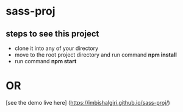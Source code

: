 # sass-proj

## steps to see this project
   * clone it into any of your directory
   * move to the root project directory and run command **npm install**
   * run command **npm start**
   
# OR
[see the demo live here] (https://imbishalgiri.github.io/sass-proj/)
